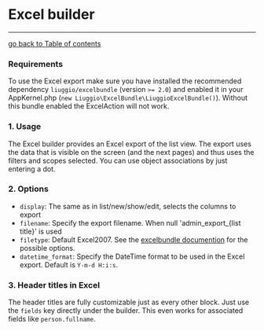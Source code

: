 # Excel builder
---------------------------------------

[go back to Table of contents][back-to-index]

[back-to-index]: https://github.com/symfony2admingenerator/AdmingeneratorGeneratorBundle/blob/master/Resources/doc/documentation.md#4-generator

### Requirements

To use the Excel export make sure you have installed the recommended dependency `liuggio/excelbundle` (version `>= 2.0`) and enabled it in your AppKernel.php (`new Liuggio\ExcelBundle\LiuggioExcelBundle()`). Without this bundle enabled the ExcelAction will not work.

### 1. Usage
The Excel builder provides an Excel export of the list view. The export uses the data that is visible on the screen (and the next pages) and thus uses the filters and scopes selected. You can use object associations by just entering a dot.

### 2. Options

* `display`: The same as in list/new/show/edit, selects the columns to export
* `filename`: Specify the export filename. When null 'admin_export_{list title}' is used
* `filetype`: Default Excel2007. See the [excelbundle documention](https://github.com/liuggio/excelbundle#not-only-excel5) for the possible options.
* `datetime_format`: Specify the DateTime format to be used in the Excel export. Default is `Y-m-d H:i:s`.

### 3. Header titles in Excel

The header titles are fully customizable just as every other block. Just use the `fields` key directly under the builder. This even works for associated fields like `person.fullname`.

